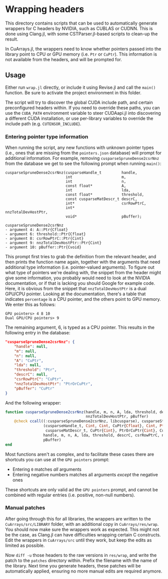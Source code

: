 Wrapping headers
================

This directory contains scripts that can be used to automatically generate
wrappers for C headers by NVIDIA, such as CUBLAS or CUDNN. This is done using
Clang.jl, with some CSTParser.jl-based scripts to clean-up the result.

In CuArrays.jl, the wrappers need to know whether pointers passed into the
library point to CPU or GPU memory (i.e. `Ptr` or `CuPtr`). This information is
not available from the headers, and will be prompted for.



Usage
-----

Either run `wrap.jl` directly, or include it using Revise.jl and call the
`main()` function. Be sure to activate the project environment in this folder.

The script will try to discover the global CUDA include path, and certain
preconfigured headers within. If you need to override these paths, you can use
the `CUDA_PATH` environment variable to steer CUDAapi.jl into discovering a
different CUDA installation, or use per-library variables to override the
include path (e.g. `CUTENSOR_INCLUDE`).


### Entering pointer type information

When running the script, any new functions with unknown pointer types (i.e.,
ones that are missing from the `pointers.json` database) will prompt for
additional information. For example, removing `cusparseSpruneDense2csrNnz` from
the database we get to see the following prompt when running `main()`:

```
cusparseSpruneDense2csrNnz(cusparseHandle_t         handle,
                           int                      m,
                           int                      n,
                           const float*             A,
                           int                      lda,
                           const float*             threshold,
                           const cusparseMatDescr_t descrC,
                           int*                     csrRowPtrC,
                           int*                     nnzTotalDevHostPtr,
                           void*                    pBuffer);

cusparseSpruneDense2csrNnz
- argument 4: A::Ptr{Cfloat}
- argument 6: threshold::Ptr{Cfloat}
- argument 8: csrRowPtrC::Ptr{Cint}
- argument 9: nnzTotalDevHostPtr::Ptr{Cint}
- argument 10: pBuffer::Ptr{Cvoid}
```

This prompt first tries to grab the definition from the relevant header, and
then prints the function name again, together with the arguments that need
additional type information (i.e. pointer-valued arguments). To figure out what
type of pointers we're dealing with, the snippet from the header might give some
information, you probably would need to look at the NVIDIA documentation, or if
that is lacking you should Google for example code. Here, it is obvious from the
snippet that `nnzTotalDevHostPtr` is a dual GPU/CPU pointer. Looking at the
documentation, there's a table that indicates `percentage` is a CPU pointer, and
the others point to GPU memory. We enter this as follows:

```
GPU pointers> 4 8 10
Dual GPU/CPU pointers> 9
```

The remaining argument, 6, is typed as a CPU pointer. This results in the
following entry in the database:

```json
"cusparseSpruneDense2csrNnz": {
    "handle": null,
    "m": null,
    "n": null,
    "A": "CuPtr",
    "lda": null,
    "threshold": "Ptr",
    "descrC": null,
    "csrRowPtrC": "CuPtr",
    "nnzTotalDevHostPtr": "PtrOrCuPtr",
    "pBuffer": "CuPtr"
}
```

And the following wrapper:

```julia
function cusparseSpruneDense2csrNnz(handle, m, n, A, lda, threshold, descrC, csrRowPtrC,
                                    nnzTotalDevHostPtr, pBuffer)
    @check ccall((:cusparseSpruneDense2csrNnz, libcusparse), cusparseStatus_t,
                 (cusparseHandle_t, Cint, Cint, CuPtr{Cfloat}, Cint, Ptr{Cfloat},
                  cusparseMatDescr_t, CuPtr{Cint}, PtrOrCuPtr{Cint}, CuPtr{Cvoid}),
                 handle, m, n, A, lda, threshold, descrC, csrRowPtrC, nnzTotalDevHostPtr,
                 pBuffer)
end
```

Most functions aren't as complex, and to facilitate these cases there are
shortcuts you can use at the `GPU pointers` prompt:

- Entering `0` matches _all_ arguments
- Entering negative numbers matches all arguments _except_ the negative ones

These shortcuts are only valid ad the `GPU pointers` prompt, and cannot be
combined with regular entries (i.e. positive, non-null numbers).


### Manual patches

After going through this for all libraries, the wrappers are written to the
`CuArrays/src/LIBRARY` folder, with an additional copy in `CuArrays/res/wrap`.
You should now make sure the wrappers work as expected. This might not be the
case, as Clang.jl can have difficulties wrapping certain C constructs. Edit the
wrappers in `CuArrays/src` until they work, but keep the edits as limited as
possible.

Now `diff -u` those headers to the raw versions in `res/wrap`, and write the
patch to the `patches` directory within. Prefix the filename with the name of
the library. Next time you generate headers, these patches will be automatically
applied, ensuring no more manual edits are required anymore.
